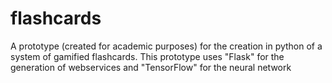 # flashcards
A prototype (created for academic purposes) for the creation in python of a system of gamified flashcards. This prototype uses "Flask" for the generation of webservices and "TensorFlow" for the neural network
